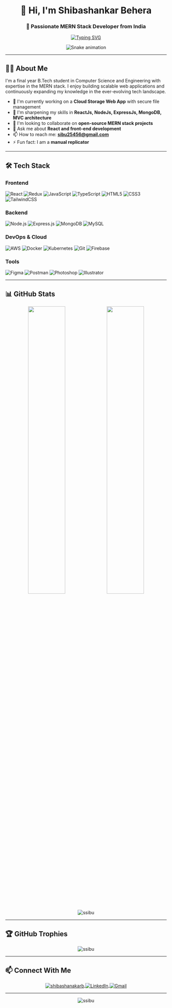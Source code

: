 <h1 align="center">👋 Hi, I'm Shibashankar Behera</h1>
<h3 align="center">🚀 Passionate MERN Stack Developer from India</h3>

<p align="center">
  <a href="https://git.io/typing-svg"><img src="https://readme-typing-svg.demolab.com?font=Fira+Code&weight=600&size=22&duration=4000&pause=1000&color=22D3EE&center=true&vCenter=true&width=500&lines=Full+Stack+Web+Developer;MERN+Enthusiast;Cloud+Storage+Specialist;Problem+Solver;Continuous+Learner" alt="Typing SVG" /></a>
</p>

<p align="center">
  <img src="https://raw.githubusercontent.com/ssibu/ssibu/output/github-contribution-grid-snake.svg" alt="Snake animation" />
</p>

---

## 🧑‍💻 About Me

I'm a final year B.Tech student in Computer Science and Engineering with expertise in the MERN stack. I enjoy building scalable web applications and continuously expanding my knowledge in the ever-evolving tech landscape.

- 🔭 I'm currently working on a **Cloud Storage Web App** with secure file management
- 🌱 I'm sharpening my skills in **ReactJs, NodeJs, ExpressJs, MongoDB, MVC architecture**
- 👯 I'm looking to collaborate on **open-source MERN stack projects**
- 💬 Ask me about **React and front-end development**
- 📫 How to reach me: **sibu25456@gmail.com**
- ⚡ Fun fact: I am a **manual replicator**

---

## 🛠️ Tech Stack

### Frontend
![React](https://img.shields.io/badge/React-20232A?style=for-the-badge&logo=react&logoColor=61DAFB)
![Redux](https://img.shields.io/badge/Redux-593D88?style=for-the-badge&logo=redux&logoColor=white)
![JavaScript](https://img.shields.io/badge/JavaScript-F7DF1E?style=for-the-badge&logo=javascript&logoColor=black)
![TypeScript](https://img.shields.io/badge/TypeScript-007ACC?style=for-the-badge&logo=typescript&logoColor=white)
![HTML5](https://img.shields.io/badge/HTML5-E34F26?style=for-the-badge&logo=html5&logoColor=white)
![CSS3](https://img.shields.io/badge/CSS3-1572B6?style=for-the-badge&logo=css3&logoColor=white)
![TailwindCSS](https://img.shields.io/badge/Tailwind_CSS-38B2AC?style=for-the-badge&logo=tailwind-css&logoColor=white)

### Backend
![Node.js](https://img.shields.io/badge/Node.js-339933?style=for-the-badge&logo=nodedotjs&logoColor=white)
![Express.js](https://img.shields.io/badge/Express.js-000000?style=for-the-badge&logo=express&logoColor=white)
![MongoDB](https://img.shields.io/badge/MongoDB-4EA94B?style=for-the-badge&logo=mongodb&logoColor=white)
![MySQL](https://img.shields.io/badge/MySQL-005C84?style=for-the-badge&logo=mysql&logoColor=white)

### DevOps & Cloud
![AWS](https://img.shields.io/badge/AWS-FF9900?style=for-the-badge&logo=amazonaws&logoColor=white)
![Docker](https://img.shields.io/badge/Docker-2CA5E0?style=for-the-badge&logo=docker&logoColor=white)
![Kubernetes](https://img.shields.io/badge/kubernetes-326CE5?style=for-the-badge&logo=kubernetes&logoColor=white)
![Git](https://img.shields.io/badge/Git-F05032?style=for-the-badge&logo=git&logoColor=white)
![Firebase](https://img.shields.io/badge/firebase-ffca28?style=for-the-badge&logo=firebase&logoColor=black)

### Tools
![Figma](https://img.shields.io/badge/Figma-F24E1E?style=for-the-badge&logo=figma&logoColor=white)
![Postman](https://img.shields.io/badge/Postman-FF6C37?style=for-the-badge&logo=Postman&logoColor=white)
![Photoshop](https://img.shields.io/badge/Adobe%20Photoshop-31A8FF?style=for-the-badge&logo=Adobe%20Photoshop&logoColor=black)
![Illustrator](https://img.shields.io/badge/Adobe%20Illustrator-FF9A00?style=for-the-badge&logo=adobe%20illustrator&logoColor=white)

---

## 📊 GitHub Stats

<p align="center">
  <img width="48%" src="https://github-readme-stats.vercel.app/api?username=ssibu&show_icons=true&theme=radical&count_private=true&include_all_commits=true" />
  <img width="48%" src="https://github-readme-streak-stats.herokuapp.com/?user=ssibu&theme=radical" />
</p>

<p align="center">
  <img src="https://github-readme-stats.vercel.app/api/top-langs?username=ssibu&show_icons=true&locale=en&layout=compact&theme=radical" alt="ssibu" />
</p>

---

## 🏆 GitHub Trophies

<p align="center"> 
  <img src="https://github-profile-trophy.vercel.app/?username=ssibu&theme=radical&no-frame=true&row=1&column=7" alt="ssibu" />
</p>

---

## 📫 Connect With Me

<p align="center">
  <a href="https://twitter.com/shibashanakarb" target="blank">
    <img align="center" src="https://img.shields.io/badge/Twitter-1DA1F2?style=for-the-badge&logo=twitter&logoColor=white" alt="shibashanakarb" />
  </a>
  <a href="https://www.linkedin.com/in/shibashanakar-behera-837342282" target="blank">
    <img align="center" src="https://img.shields.io/badge/LinkedIn-0077B5?style=for-the-badge&logo=linkedin&logoColor=white" alt="LinkedIn" />
  </a>
  <a href="mailto:sibu25456@gmail.com">
    <img align="center" src="https://img.shields.io/badge/Gmail-D14836?style=for-the-badge&logo=gmail&logoColor=white" alt="Gmail" />
  </a>
</p>

---

<p align="center">
  <img src="https://komarev.com/ghpvc/?username=ssibu&label=Profile%20Views&color=0e75b6&style=flat" alt="ssibu" />
</p>
